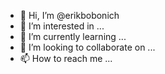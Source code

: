 - 👋 Hi, I’m @erikbobonich
- 👀 I’m interested in ...
- 🌱 I’m currently learning ...
- 💞️ I’m looking to collaborate on ...
- 📫 How to reach me ...

<!---
erikbobonich/erikbobonich is a ✨ special ✨ repository because its `README.md` (this file) appears on your GitHub profile.
You can click the Preview link to take a look at your changes.
--->
